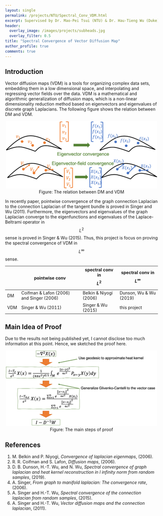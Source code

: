 ```yaml
---
layout: single
permalink: /projects/NTU/Spectral_Conv_VDM.html
excerpt: Supervised by Dr. Mao-Pei Tsui (NTU) & Dr. Hau-Tieng Wu (Duke)
header:
  overlay_image: /images/projects/subheads.jpg
  overlay_filter: 0.5
title: "Spectral Convergence of Vector Diffusion Map"
author_profile: true
comments: true
---
```


## Introduction
Vector diffusion maps (VDM) is a tools for organizing complex data sets, embedding them in a low dimensional space, and interpolating and regressing vector fields over the data. VDM is a mathematical and algorithmic generalization of diffusion maps, which is a non-linear dimensionality reduction method based on eigenvectors and eigenvalues of discrete graph Laplacians. The following figure shows the relation between DM and VDM.
  <center>
    <img src="/images/projects/vdm/relation.png" width="500" alt="diag of sf"/>
    <figcaption>Figure: The relation between DM and VDM</figcaption>
  </center>

  In recently paper, pointwise convergence of the graph connection Laplacian to the connection Laplacian of the tangent bundle is proved in Singer and Wu (2011). Furthermore, the eigenvectors and eigenvalues of the graph Laplacian converge to the eigenfunctions and eigenvalues of the Laplace-Beltrami operator in $$L^2$$ sense is proved in Singer & Wu (2015). Thus, this project is focus on proving the spectral convergence of VDM in $$L^\infty$$ sense.

|     | pointwise conv                        | spectral conv in $$L^2$$ | spectral conv in $$L^\infty$$ |
|-----|-------------------------------------------|--------------------------|-------------------------------|
| DM  | Coifman & Lafon  (2006) and Singer (2006) | Belkin & Niyogi  (2006)  | Dunson, Wu & Wu (2019)        |
| VDM | Singer & Wu (2011)                        | Singer & Wu (2015)       | this project                  |


## Main Idea of Proof
Due to the results not being published yet, I cannot disclose too much information at this point. Hence, we sketched the proof here.
  <center>
    <img src="/images/projects/vdm/vector_conv.png" width="500" alt="diag of sf"/>
    <figcaption>Figure: The main steps of proof</figcaption>
  </center>


## References
1. M. Belkin and P. Niyogi, _Convergence of laplacian eigenmaps_, (2006).
2. R. R. Coifman and S. Lafon, _Diffusion maps_, (2006).
3. D. B. Dunson, H.-T. Wu, and N. Wu, _Spectral convergence of graph laplacian and heat kernel reconstruction
in l infinity norm from random samples_, (2019).
4. A. Singer, _From graph to manifold laplacian: The convergence rate_, (2006).
4. A. Singer and H.-T. Wu, _Spectral convergence of the connection laplacian from random samples_, (2015).
5. A. Singer and H.-T. Wu, _Vector diffusion maps and the connection laplacian_, (2011).